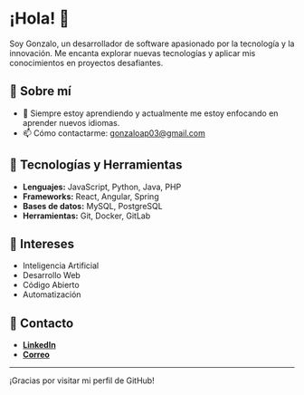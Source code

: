 # ¡Hola! 👋

Soy Gonzalo, un desarrollador de software apasionado por la tecnología y la innovación. Me encanta explorar nuevas tecnologías y aplicar mis conocimientos en proyectos desafiantes.

## 🚀 Sobre mí

- 🌱 Siempre estoy aprendiendo y actualmente me estoy enfocando en aprender nuevos idiomas.
- 📫 Cómo contactarme: [gonzaloap03@gmail.com](mailto:gonzaloap03@gmail.com)
  
## 🔧 Tecnologías y Herramientas

- **Lenguajes:** JavaScript, Python, Java, PHP
- **Frameworks:** React, Angular, Spring
- **Bases de datos:** MySQL, PostgreSQL
- **Herramientas:** Git, Docker, GitLab

## 🌟 Intereses

- Inteligencia Artificial
- Desarrollo Web
- Código Abierto
- Automatización

## 💬 Contacto

- [**LinkedIn**](https://www.linkedin.com/in/gonzalo-a-b2707823b/)
- [**Correo**](mailto:gonzaloap03@gmail.com)

---

¡Gracias por visitar mi perfil de GitHub!
